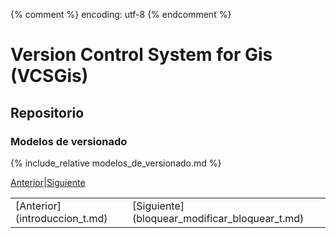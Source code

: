 {% comment %} encoding: utf-8 {% endcomment %}

# Version Control System for Gis (VCSGis)

## Repositorio

### Modelos de versionado

{% include_relative modelos_de_versionado.md %}
 
[Anterior](introduccion_t.md)|[Siguiente](bloquear_modificar_bloquear_t.md)

<table>
 <tr><td>[Anterior](introduccion_t.md)</td><td>[Siguiente](bloquear_modificar_bloquear_t.md)</td></tr>
</table>
